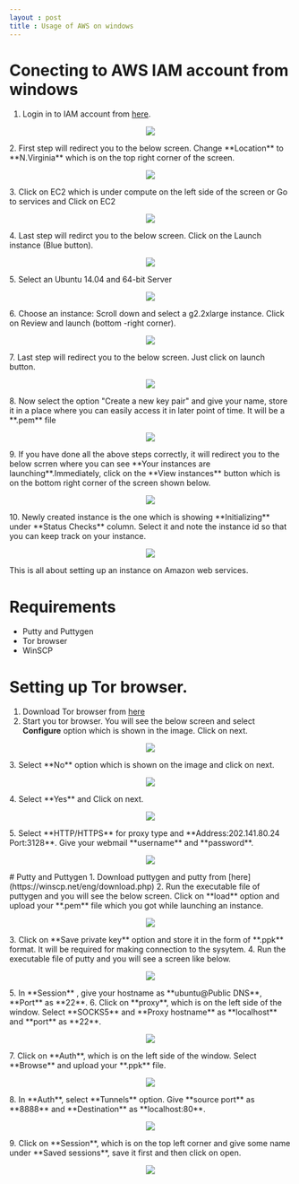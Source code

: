 ```yaml
---
layout : post
title : Usage of AWS on windows
---
```


# Conecting to AWS IAM account from windows

1. Login in to IAM account from [here](https://ee622.signin.aws.amazon.com/console).
<p align="center">
  <img src="/images/AWS/I_1.PNG"/>
</p>
2. First step will redirect you to the below screen. Change **Location** to **N.Virginia** which is on the top right corner of the screen.
<p align="center">
  <img src="/images/AWS/I_2.PNG"/>
</p>
3. Click on EC2 which is under compute on the left side of the screen or Go to services and Click on EC2
<p align="center">
  <img src="/images/AWS/I_3.PNG"/>
</p>
4. Last step will redirct you to the below screen. Click on the Launch instance (Blue button).
<p align="center">
  <img src="/images/AWS/I_4.PNG"/>
</p>
5. Select an Ubuntu 14.04 and 64-bit Server 
<p align="center">
  <img src="/images/AWS/I_5.PNG"/>
</p>
6. Choose an instance: Scroll down and select a g2.2xlarge instance. Click on Review and launch (bottom -right corner).
<p align="center">
  <img src="/images/AWS/I_6.PNG"/>
</p>
7. Last step will redirect you to the below screen. Just click on launch button.
<p align="center">
  <img src="/images/AWS/I_7.PNG"/>
</p>
8. Now select the option "Create a new key pair" and give your name, store it in a place where you can easily access it in later point of time. It will be a **.pem** file
<p align="center">
  <img src="/images/AWS/I_8.PNG"/>
</p>
9. If you have done all the above steps correctly, it will redirect you to the below scrren where you can see **Your instances are launching**.Immediately, click on the **View instances** button which is on the bottom right corner of the screen shown below.
<p align="center">
  <img src="/images/AWS/I_9.PNG"/>
</p>
10. Newly created instance is the one which is showing **Initializing** under **Status Checks** column. Select it and note the instance id so that you can keep track on your instance. 
<p align="center">
  <img src="/images/AWS/I_10.PNG"/>
</p>
This is all about setting up an instance on Amazon web services.

# Requirements
* Putty and Puttygen
* Tor browser
* WinSCP

# Setting up Tor browser.
1. Download Tor browser from [here](https://www.torproject.org/download/download-easy.html.en)
2. Start you tor browser. You will see the below screen and select **Configure** option which is shown in the image. Click on next.
<p align="center">
  <img src="/images/AWS/Tor_1.PNG"/>
</p>
3. Select **No** option which is shown on the image and click on next.
<p align="center">
  <img src="/images/AWS/Tor_2.PNG"/>
</p>
4. Select **Yes** and Click on next.
<p align="center">
  <img src="/images/AWS/Tor_3.PNG"/>
</p>
5. Select **HTTP/HTTPS** for proxy type and **Address:202.141.80.24 Port:3128**. Give your webmail **username** and **password**.
<p align="center">
  <img src="/images/AWS/Tor_4.PNG"/>
</p>
# Putty and Puttygen
1. Download puttygen and putty from [here](https://winscp.net/eng/download.php)
2. Run the executable file of puttygen and you will see the below screen. Click on **load** option and upload your **.pem** file which you got while launching an instance.
<p align="center">
  <img src="/images/AWS/puttygen.PNG"/>
</p>
3. Click on **Save private key** option and store it in the form of **.ppk** format. It will be required for making connection to the sysytem.
4. Run the executable file of putty and you will see a screen like below.
<p align="center">
  <img src="/images/AWS/Putty_1.PNG"/>
</p>
5. In **Session** , give your hostname as **ubuntu@Public DNS**, **Port** as **22**. 
6. Click on **proxy**, which is on the left side of the window. Select **SOCKS5** and **Proxy hostname** as **localhost** and **port** as **22**.
<p align="center">
  <img src="/images/AWS/Putty_2.PNG"/>
</p>
7. Click on **Auth**, which is on the left side of the window. Select **Browse** and upload your **.ppk** file.
<p align="center">
  <img src="/images/AWS/Putty_3.PNG"/>
</p>
8. In **Auth**, select **Tunnels** option. Give **source port** as **8888** and **Destination** as **localhost:80**.
<p align="center">
  <img src="/images/AWS/Putty_4.PNG"/>
</p>
9. Click on **Session**, which is on the top left corner and give some name under **Saved sessions**, save it first and then click on open.
<p align="center">
  <img src="/images/AWS/Putty_5.PNG"/>
</p>


